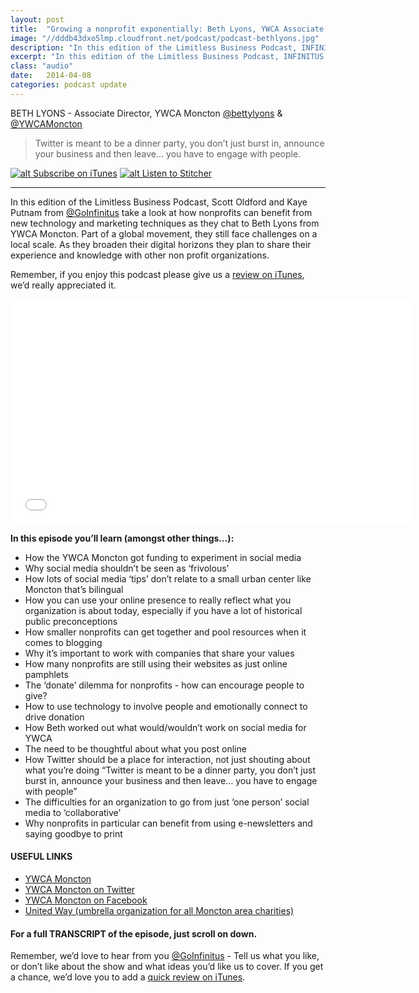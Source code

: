 ```yaml
---
layout: post
title:  "Growing a nonprofit exponentially: Beth Lyons, YWCA Associate Director"
image: "//dddb43dxo5lmp.cloudfront.net/podcast/podcast-bethlyons.jpg"
description: "In this edition of the Limitless Business Podcast, INFINITUS take a look at how nonprofits can benefit from new technology and marketing techniques as they chat to Beth Lyons from YWCA Moncton. Part of a global movement, they still face challenges on a local scale. As they broaden their digital horizons they plan to share their experience and knowledge with other non profit organizations." 
excerpt: "In this edition of the Limitless Business Podcast, INFINITUS take a look at how nonprofits can benefit from new technology and marketing techniques as they chat to Beth Lyons from YWCA Moncton."
class: "audio"
date:   2014-04-08
categories: podcast update
---
```


BETH LYONS - Associate Director, YWCA Moncton [@bettylyons](http://twitter.com/bettylyons) & [@YWCAMoncton](http://twitter.com/ywcamoncton)

>Twitter is meant to be a dinner party, you don’t just burst in, announce your business and then leave… you have to engage with people.

[![alt Subscribe on iTunes](//dddb43dxo5lmp.cloudfront.net/podcast/Subscribe_on_iTunes_Badge_US-UK_110x40_0824.png "Subscribe on iTunes")](https://itunes.apple.com/us/podcast/innovating-successful-nonprofit/id873320660?i=309694903&mt=2)
[![alt Listen to Stitcher](//cloudfront.assets.stitcher.com/promo.assets/stitcher-banner-120x90.jpg "Listen to Stitcher")](http://www.stitcher.com/s?eid=33754159&refid=stpr)

*****

In this edition of the Limitless Business Podcast, Scott Oldford and Kaye Putnam from [@GoInfinitus](http://twitter.com/goinfinitus) take a look at how nonprofits can benefit from new technology and marketing techniques as they chat to Beth Lyons from YWCA Moncton. Part of a global movement, they still face challenges on a local scale. As they broaden their digital horizons they plan to share their experience and knowledge with other non profit organizations.

Remember, if you enjoy this podcast please give us a [review on iTunes](https://itunes.apple.com/us/podcast/limitless-business-podcast/id873320660?mt=2), we’d really appreciated it.

<iframe style="border: none" src="//html5-player.libsyn.com/embed/episode/id/2814423/height/360/width/640/theme/standard/direction/no/autoplay/no/autonext/no/thumbnail/yes/preload/no/no_addthis/no/" height="360" width="640" scrolling="no"  allowfullscreen webkitallowfullscreen mozallowfullscreen oallowfullscreen msallowfullscreen></iframe>


**In this episode you’ll learn (amongst other things…):**
  
- How the YWCA Moncton got funding to experiment in social media
- Why social media shouldn’t be seen as ‘frivolous’
- How lots of social media ‘tips’ don’t relate to a small urban center like Moncton that’s bilingual
- How you can use your online presence to really reflect what you organization is about today, especially if you have a lot of historical public preconceptions
- How smaller nonprofits can get together and pool resources when it comes to blogging
- Why it’s important to work with companies that share your values
- How many nonprofits are still using their websites as just online pamphlets
- The ‘donate’ dilemma for nonprofits - how can encourage people to give?
- How to use technology to involve people and emotionally connect to drive donation
- How Beth worked out what would/wouldn’t work on social media for YWCA
- The need to be thoughtful about what you post online
- How Twitter should be a place for interaction, not just shouting about what you’re doing “Twitter is meant to be a dinner party, you don’t just burst in, announce your business and then leave… you have to engage with people”
- The difficulties for an organization to go from just ‘one person’ social media to ‘collaborative’
- Why nonprofits in particular can benefit from using e-newsletters and saying goodbye to print



#### USEFUL LINKS
- [YWCA Moncton](http://www.ywcamoncton.com)
- [YWCA Moncton on Twitter](http://www.twitter.com/YWCAMoncton)
- [YWCA Moncton on Facebook](http://www.facebook.com/ywcamoncton)
- [United Way (umbrella organization for all Moncton area charities)](http://www.gmsenbunitedway.ca)
 
#### For a full TRANSCRIPT of the episode, just scroll on down.
 
Remember, we’d love to hear from you [@GoInfinitus](http://twitter.com/goinfinitus) - Tell us what you like, or don’t like about the show and what ideas you’d like us to cover. If you get a chance, we’d love you to add a [quick review on iTunes](https://itunes.apple.com/us/podcast/limitless-business-podcast/id873320660?mt=2).